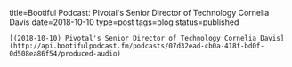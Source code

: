 
title=Bootiful Podcast: Pivotal's Senior Director of Technology Cornelia Davis
date=2018-10-10
type=post
tags=blog
status=published
~~~~~~
[(2018-10-10) Pivotal's Senior Director of Technology Cornelia Davis](http://api.bootifulpodcast.fm/podcasts/07d32ead-cb0a-418f-bd0f-0d508ea86f54/produced-audio) 
            